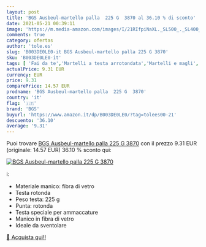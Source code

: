 ```yaml
---
layout: post
title: 'BGS Ausbeul-martello palla  225 G  3870 al 36.10 % di sconto'
date: 2021-05-21 00:39:11
image: 'https://m.media-amazon.com/images/I/21RIfpiNaXL._SL500_._SL400_.jpg'
comments: true
category: ofertas
author: 'tole.es'
slug: 'B003DE0LE0-it BGS Ausbeul-martello palla 225 G 3870'
sku: 'B003DE0LE0-it'
tags: [ 'Fai da te','Martelli a testa arrotondata','Martelli e magli','Utensili a mano','Utensili elettrici e a mano','bgs', ]
actualPrice: 9.31 EUR
currency: EUR
price: 9.31
comparePrice: 14.57 EUR
prodname: 'BGS Ausbeul-martello palla  225 G  3870'
country: 'it'
flag: '🇮🇹'
brand: 'BGS'
buyurl: 'https://www.amazon.it/dp/B003DE0LE0/?tag=tolees00-21'
descuento: '36.10'
average: '9.31'
---
```


Puoi trovare [BGS Ausbeul-martello palla  225 G  3870](https://www.amazon.it/dp/B003DE0LE0/?tag=tolees00-21) con il prezzo 9.31 EUR (originale: 14.57 EUR) 36.10 % sconto qui:

[![BGS Ausbeul-martello palla  225 G  3870](https://m.media-amazon.com/images/I/21RIfpiNaXL._SL500_._SL400_.jpg)](https://www.amazon.it/dp/B003DE0LE0/?tag=tolees00-21)

ℹ️:

- Materiale manico: fibra di vetro
- Testa rotonda
- Peso testa: 225 g
- Punta: rotonda
- Testa speciale per ammaccature
- Manico in fibra di vetro
- Ideale da sventolare

[🛒 Acquista qui!!](https://www.amazon.it/dp/B003DE0LE0/?tag=tolees00-21)
